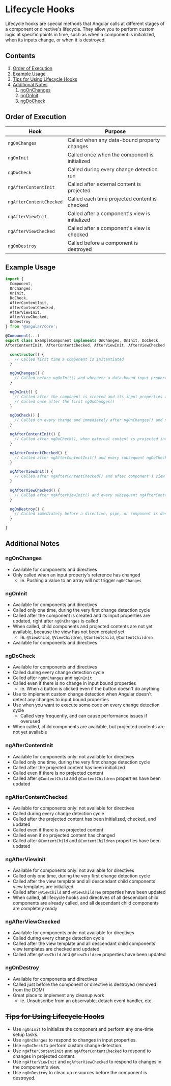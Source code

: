 # Lifecycle Hooks

Lifecycle hooks are special methods that Angular calls at different stages of a component or directive's lifecycle. They allow you to perform custom logic at specific points in time, such as when a component is initialized, when its inputs change, or when it is destroyed.

## Contents
1. [Order of Execution](#order-of-execution)
2. [Example Usage](#example-usage)
3. [Tips for Using Lifecycle Hooks](#tips-for-using-lifecycle-hooks)
4. [Additional Notes](#additional-notes)
    1. [ngOnChanges](#ngonchanges)
    2. [ngOnInit](#ngoninit)
    3. [ngDoCheck](#ngdocheck)


## Order of Execution

| Hook                    | Purpose |
| ---                     | --- |  
| `ngOnChanges`           | Called when any data-bound property changes |
| `ngOnInit`              | Called once when the component is initialized |
| `ngDoCheck`             | Called during every change detection run |
| `ngAfterContentInit`    | Called after external content is projected |
| `ngAfterContentChecked` | Called each time projected content is checked |
| `ngAfterViewInit`       | Called after a component's view is initialized |
| `ngAfterViewChecked`    | Called after a component's view is checked |
| `ngOnDestroy`           | Called before a component is destroyed |

## Example Usage

```typescript
import {
  Component,
  OnChanges,
  OnInit,
  DoCheck,
  AfterContentInit,
  AfterContentChecked,
  AfterViewInit,
  AfterViewChecked,
  OnDestroy
} from '@angular/core';

@Component(...) 
export class ExampleComponent implements OnChanges, OnInit, DoCheck,  
AfterContentInit, AfterContentChecked, AfterViewInit, AfterViewChecked, OnDestroy {

  constructor() {
    // Called first time a component is instantiated
  }

  ngOnChanges() {
    // Called before ngOnInit() and whenever a data-bound input property changes
  }

  ngOnInit() {
    // Called after the component is created and its input properties are updated
    // Called once after the first ngOnChanges()
  }

  ngDoCheck() {
    // Called on every change and immediately after ngOnChanges() and ngOnInit()
  }

  ngAfterContentInit() {
    // Called after ngDoCheck(), when external content is projected into a component
  }

  ngAfterContentChecked() {
    // Called after ngAfterContentInit() and every subsequent ngDoCheck()
  }

  ngAfterViewInit() {
    // Called after ngAfterContentChecked() and after component's view is initialized
  }

  ngAfterViewChecked() {
    // Called after ngAfterViewInit() and every subsequent ngAfterContentChecked()
  }

  ngOnDestroy() {
    // Called immediately before a directive, pipe, or component is destroyed
  }

}
```

## Additional Notes

### ngOnChanges

* Available for components and directives
* Only called when an input property's reference has changed
  * ie. Pushing a value to an array will not trigger `ngOnChanges`

### ngOnInit

* Available for components and directives
* Called only one time, during the very first change detection cycle
* Called after the component is created and its input properties are updated, right after `ngOnChanges` is called
* When called, child components and projected contents are not yet available, because the view has not been created yet
  * ie. `@ViewChild`, `@ViewChildren`, `@ContentChild`, `@ContentChildren`
* Available for components and directives

### ngDoCheck

* Available for components and directives
* Called during every change detection cycle
* Called after `ngOnChanges` and `ngOnInit`
* Called even if there is no change in input bound properties
  * ie. When a button is clicked even if the button doesn't do anything
* Use to implement custom change detection when Angular doesn't detect any changes to input bound properties
* Use when you want to execute some code on every change detection cycle
  * Called very frequently, and can cause performance issues if overused
* When called, child components are available, but projected contents are not yet available

### ngAfterContentInit

* Available for components only: not available for directives
* Called only one time, during the very first change detection cycle
* Called after the projected content has been initialized
* Called even if there is no projected content
* Called after `@ContentChild` and `@ContentChildren` properties have been updated

### ngAfterContentChecked

* Available for components only: not available for directives
* Called during every change detection cycle
* Called after the projected content has been initialized, checked, and updated
* Called even if there is no projected content
* Called even if no projected content has changed
* Called after `@ContentChild` and `@ContentChildren` properties have been updated

### ngAfterViewInit

* Available for components only: not available for directives
* Called only one time, during the very first change detection cycle
* Called after the view template and all descendant child components' view templates are initialized
* Called after `@ViewChild` and `@ViewChildren` properties have been updated
* When called, all lifecycle hooks and directives of all descendant child components are already called, and all descendant child components are completely ready

### ngAfterViewChecked

* Available for components only: not available for directives
* Called during every change detection cycle
* Called after the view template and all descendant child components' view templates are checked and updated
* Called after `@ViewChild` and `@ViewChildren` properties have been updated

### ngOnDestroy

* Available for components and directives
* Called just before the component or directive is destroyed (removed from the DOM)
* Great place to implement any cleanup work
  * ie. Unsubscribe from an observable, detach event handler, etc.

## ~~Tips for Using Lifecycle Hooks~~

* Use `ngOnInit` to initialize the component and perform any one-time setup tasks.
* Use `ngOnChanges` to respond to changes in input properties.
* Use `ngDoCheck` to perform custom change detection.
* Use `ngAfterContentInit` and `ngAfterContentChecked` to respond to changes in projected content.
* Use `ngAfterViewInit` and `ngAfterViewChecked` to respond to changes in the component's view.
* Use `ngOnDestroy` to clean up resources before the component is destroyed.
